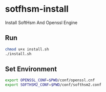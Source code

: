 # sotfhsm-install
Install SoftHsm And Openssl Engine

## Run
```bash
chmod u+x install.sh
./install.sh
```

## Set Environment
```bash
export OPENSSL_CONF=$PWD/conf/openssl.cnf
export SOFTHSM2_CONF=$PWD/conf/softhsm2.conf
```

